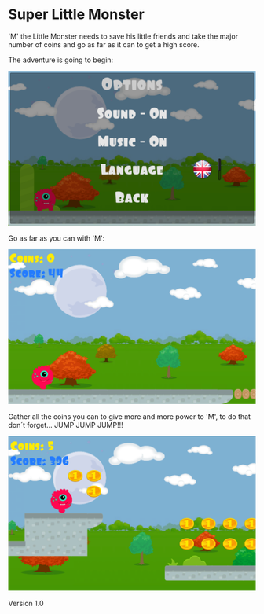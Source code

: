 Super Little Monster
===============

'M' the Little Monster needs to save his little friends and take the major number of coins and go as far as it can to get a high score.

The adventure is going to begin:

<p align="center">
	<img src="/Resources/Screen Shots/2 - screen_shot_2014-10-20_at_13714_am.png" alt="Menu" />
</p>

Go as far as you can with 'M':

<p align="center">
	<img src="/Resources/Screen Shots/3 - screen_shot_2014-10-20_at_13304_am.png" alt="Adventure" />
</p>

Gather all the coins you can to give more and more power to 'M', to do that don´t forget... JUMP JUMP JUMP!!!

<p align="center">
	<img src="/Resources/Screen Shots/4 - screen_shot_2014-10-20_at_13526_am.png" alt="Adventure" />
</p>

Version 1.0
